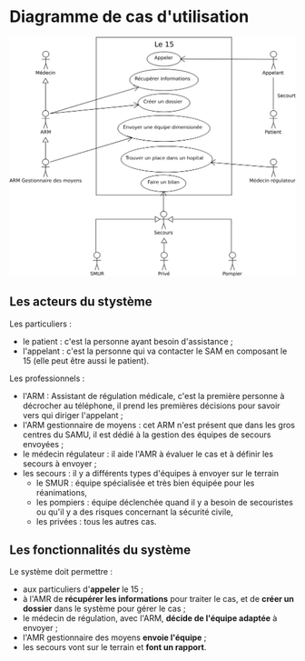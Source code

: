  
Diagramme de cas d'utilisation
==============================

![Diagramme de cas d'utilisation](../exports/use_case.png "Diagramme de cas d'utilisation")

Les acteurs du stystème
-----------------------

Les particuliers :
* le patient : c'est la personne ayant besoin d'assistance ;
* l'appelant : c'est la personne qui va contacter le SAM en composant le 15 (elle peut être aussi le patient).

Les professionnels :
* l'ARM : Assistant de régulation médicale, c'est la première personne à décrocher au téléphone, il prend les premières décisions pour savoir vers qui diriger l'appelant ;
* l'ARM gestionnaire de moyens : cet ARM n'est présent que dans les gros centres du SAMU, il est dédié à la gestion des équipes de secours envoyées ;
* le médecin régulateur : il aide l'AMR à évaluer le cas et à définir les secours à envoyer ;
* les secours : il y a différents types d'équipes à envoyer sur le terrain 
  * le SMUR : équipe spécialisée et très bien équipée pour les réanimations,
  * les pompiers : équipe déclenchée quand il y a besoin de secouristes ou qu'il y a des risques concernant la sécurité civile,
  * les privées : tous les autres cas.


Les fonctionnalités du système
------------------------------

Le système doit permettre :
* aux particuliers d'**appeler** le 15 ;
* à l'AMR de **récupérer les informations** pour traiter le cas, et de **créer un dossier** dans le système pour gérer le cas ;
* le médecin de régulation, avec l'ARM, **décide de l'équipe adaptée** à envoyer ;
* l'AMR gestionnaire des moyens **envoie l'équipe** ;
* les secours vont sur le terrain et **font un rapport**.
